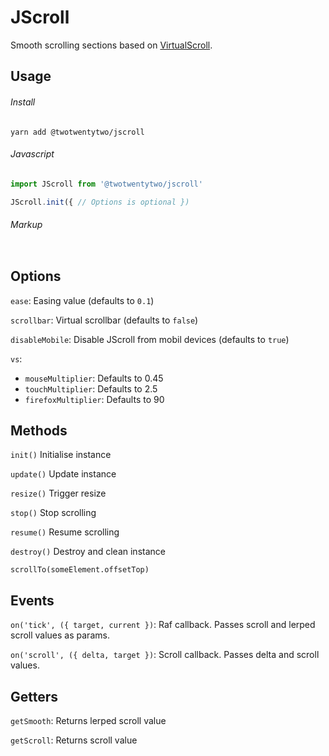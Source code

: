 # JScroll

Smooth scrolling sections based on <a href="http://www.everyday3d.com/blog/index.php/2014/08/18/smooth-scrolling-with-virtualscroll/">VirtualScroll</a>.

## Usage

###### Install
`yarn add @twotwentytwo/jscroll`

###### Javascript
```Javascript
import JScroll from '@twotwentytwo/jscroll'

JScroll.init({ // Options is optional })
```
###### Markup
```HTML
```

## Options
`ease`: Easing value (defaults to `0.1`)

`scrollbar`: Virtual scrollbar (defaults to `false`)

`disableMobile`: Disable JScroll from mobil devices (defaults to `true`)

`vs`:
  - `mouseMultiplier`: Defaults to 0.45
  - `touchMultiplier`: Defaults to 2.5
  - `firefoxMultiplier`: Defaults to 90
  
## Methods
`init()` Initialise instance

`update()` Update instance

`resize()` Trigger resize

`stop()` Stop scrolling

`resume()` Resume scrolling

`destroy()` Destroy and clean instance

`scrollTo(someElement.offsetTop)`

## Events

`on('tick', ({ target, current })`: Raf callback. Passes scroll and lerped scroll values as params.

`on('scroll', ({ delta, target })`: Scroll callback. Passes delta and scroll values.

## Getters
`getSmooth`: Returns lerped scroll value

`getScroll`: Returns scroll value


